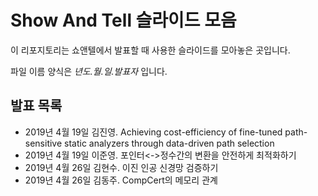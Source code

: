# Show And Tell 슬라이드 모음

이 리포지토리는 쇼앤텔에서 발표할 때 사용한 슬라이드를 모아놓은 곳입니다.

파일 이름 양식은 _년도.월.일.발표자_ 입니다.

## 발표 목록

- 2019년 4월 19일 김진영. Achieving cost-efficiency of fine-tuned path-sensitive static analyzers through data-driven path selection
- 2019년 4월 19일 이준영. 포인터<->정수간의 변환을 안전하게 최적화하기
- 2019년 4월 26일 김현수. 이진 인공 신경망 검증하기
- 2019년 4월 26일 김동주. CompCert의 메모리 관계
